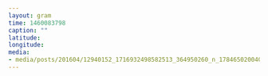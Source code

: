 ```yaml
---
layout: gram
time: 1460083798
caption: ""
latitude: 
longitude: 
media:
- media/posts/201604/12940152_1716932498582513_364950260_n_17846502004097007.jpg
---
```

